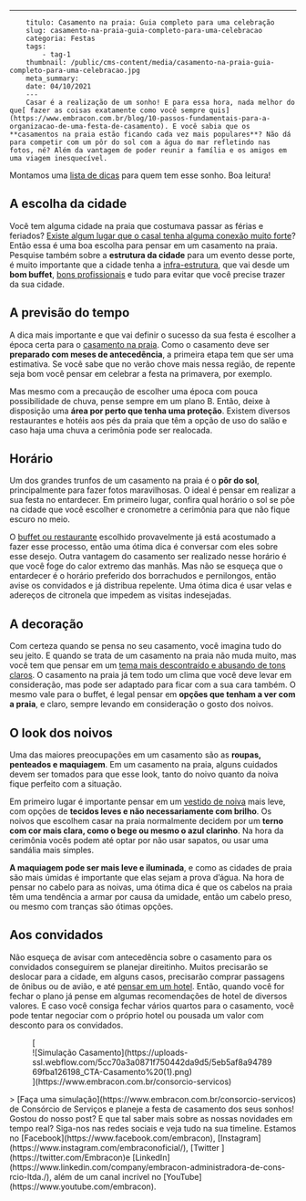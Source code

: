 ---
        titulo: Casamento na praia: Guia completo para uma celebração
        slug: casamento-na-praia-guia-completo-para-uma-celebracao
        categoria: Festas
        tags:
            - tag-1
        thumbnail: /public/cms-content/media/casamento-na-praia-guia-completo-para-uma-celebracao.jpg
        meta_summary: 
        date: 04/10/2021
        ---
        Casar é a realização de um sonho! E para essa hora, nada melhor do que[ fazer as coisas exatamente como você sempre quis](https://www.embracon.com.br/blog/10-passos-fundamentais-para-a-organizacao-de-uma-festa-de-casamento). E você sabia que os **casamentos na praia estão ficando cada vez mais populares**? Não dá para competir com um pôr do sol com a água do mar refletindo nas fotos, né? Além da vantagem de poder reunir a família e os amigos em uma viagem inesquecível.

Montamos uma [lista de dicas](https://www.embracon.com.br/blog/dia-de-festa-5-coisas-que-nao-podem-faltar-no-seu-casamento) para quem tem esse sonho. Boa leitura!

A escolha da cidade
-------------------

Você tem alguma cidade na praia que costumava passar as férias e feriados? [Existe algum lugar que o casal tenha alguma conexão muito forte](https://www.embracon.com.br/blog/como-escolher-o-melhor-local-para-a-festa-de-casamento)? Então essa é uma boa escolha para pensar em um casamento na praia. Pesquise também sobre a **estrutura da cidade** para um evento desse porte, é muito importante que a cidade tenha a [infra-estrutura](https://www.embracon.com.br/blog/fornecedores-para-casamentos-escolha-bem-e-negocie-os-precos), que vai desde um **bom buffet**, [bons profissionais](https://www.embracon.com.br/blog/por-que-ter-uma-assessoria-de-casamento-e-importante) e tudo para evitar que você precise trazer da sua cidade.

A previsão do tempo
-------------------

A dica mais importante e que vai definir o sucesso da sua festa é escolher a época certa para o [casamento na praia](https://www.embracon.com.br/blog/veja-4-dicas-essenciais-para-o-seu-casamento-na-praia-ser-incrivel). Como o casamento deve ser **preparado com meses de antecedência**, a primeira etapa tem que ser uma estimativa. Se você sabe que no verão chove mais nessa região, de repente seja bom você pensar em celebrar a festa na primavera, por exemplo.

Mas mesmo com a precaução de escolher uma época com pouca possibilidade de chuva, pense sempre em um plano B. Então, deixe à disposição uma **área por perto que tenha uma proteção**. Existem diversos restaurantes e hotéis aos pés da praia que têm a opção de uso do salão e caso haja uma chuva a cerimônia pode ser realocada.

Horário
-------

Um dos grandes trunfos de um casamento na praia é o **pôr do sol**, principalmente para fazer fotos maravilhosas. O ideal é pensar em realizar a sua festa no entardecer. Em primeiro lugar, confira qual horário o sol se põe na cidade que você escolher e cronometre a cerimônia para que não fique escuro no meio.

O [buffet ou restaurante](https://www.embracon.com.br/blog/4-conselhos-para-escolher-o-menu-de-festa-de-casamento) escolhido provavelmente já está acostumado a fazer esse processo, então uma ótima dica é conversar com eles sobre esse desejo. Outra vantagem do casamento ser realizado nesse horário é que você foge do calor extremo das manhãs. Mas não se esqueça que o entardecer é o horário preferido dos borrachudos e pernilongos, então avise os convidados e já distribua repelente. Uma ótima dica é usar velas e adereços de citronela que impedem as visitas indesejadas.

A decoração
-----------

Com certeza quando se pensa no seu casamento, você imagina tudo do seu jeito. E quando se trata de um casamento na praia não muda muito, mas você tem que pensar em um [tema mais descontraído e abusando de tons claros](https://www.embracon.com.br/blog/conheca-as-principais-tendencias-em-decoracao-de-casamento). O casamento na praia já tem todo um clima que você deve levar em consideração, mas pode ser adaptado para ficar com a sua cara também. O mesmo vale para o buffet, é legal pensar em **opções que tenham a ver com a praia**, e claro, sempre levando em consideração o gosto dos noivos.

O look dos noivos
-----------------

Uma das maiores preocupações em um casamento são as **roupas, penteados e maquiagem**. Em um casamento na praia, alguns cuidados devem ser tomados para que esse look, tanto do noivo quanto da noiva fique perfeito com a situação.

Em primeiro lugar é importante pensar em um [vestido de noiva](https://www.embracon.com.br/blog/voce-sabe-como-escolher-o-vestido-de-noiva-adequado-para-voce) mais leve, com opções de **tecidos leves e não necessariamente com brilho**. Os noivos que escolhem casar na praia normalmente decidem por um **terno com cor mais clara, como o bege ou mesmo o azul clarinho**. Na hora da cerimônia vocês podem até optar por não usar sapatos, ou usar uma sandália mais simples.

**A maquiagem pode ser mais leve e iluminada**, e como as cidades de praia são mais úmidas é importante que elas sejam a prova d’água. Na hora de pensar no cabelo para as noivas, uma ótima dica é que os cabelos na praia têm uma tendência a armar por causa da umidade, então um cabelo preso, ou mesmo com tranças são ótimas opções.

Aos convidados
--------------

Não esqueça de avisar com antecedência sobre o casamento para os convidados conseguirem se planejar direitinho. Muitos precisarão se deslocar para a cidade, em alguns casos, precisarão comprar passagens de ônibus ou de avião, e até [pensar em um hotel](https://www.embracon.com.br/blog/entenda-como-escolher-um-bom-hotel-para-viagens-em-familia). Então, quando você for fechar o plano já pense em algumas recomendações de hotel de diversos valores. E caso você consiga fechar vários quartos para o casamento, você pode tentar negociar com o próprio hotel ou pousada um valor com desconto para os convidados.

<figure class="w-richtext-figure-type-image w-richtext-align-center">[<div>![Simulação Casamento](https://uploads-ssl.webflow.com/5cc70a3a0871f750442da9d5/5eb5af8a9478969fba126198_CTA-Casamento%20(1).png)</div>](https://www.embracon.com.br/consorcio-servicos)</figure>> [Faça uma simulação](https://www.embracon.com.br/consorcio-servicos) de Consórcio de Serviços e planeje a festa de casamento dos seus sonhos! Gostou do nosso post? E que tal saber mais sobre as nossas novidades em tempo real? Siga-nos nas redes sociais e veja tudo na sua timeline. Estamos no [Facebook](https://www.facebook.com/embracon), [Instagram](https://www.instagram.com/embraconoficial/), [Twitter ](https://twitter.com/Embracon)e [LinkedIn](https://www.linkedin.com/company/embracon-administradora-de-cons-rcio-ltda./), além de um canal incrível no [YouTube](https://www.youtube.com/embracon).

‍
        